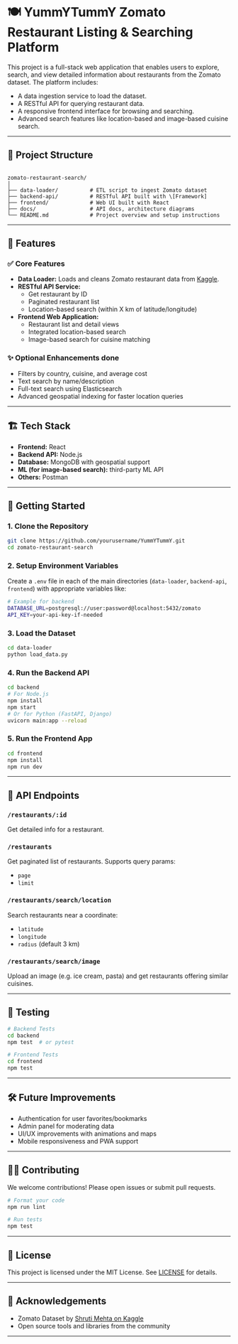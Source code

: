 # 🍽️ YummYTummY Zomato Restaurant Listing & Searching Platform

This project is a full-stack web application that enables users to explore, search, and view detailed information about restaurants from the Zomato dataset. The platform includes:

- A data ingestion service to load the dataset.
- A RESTful API for querying restaurant data.
- A responsive frontend interface for browsing and searching.
- Advanced search features like location-based and image-based cuisine search.

---

## 📁 Project Structure

```

zomato-restaurant-search/
│
├── data-loader/          # ETL script to ingest Zomato dataset
├── backend-api/          # RESTful API built with \[Framework]
├── frontend/             # Web UI built with React
├── docs/                 # API docs, architecture diagrams
└── README.md             # Project overview and setup instructions

````

---

## 🌟 Features

### ✅ Core Features
- **Data Loader:** Loads and cleans Zomato restaurant data from [Kaggle](https://www.kaggle.com/datasets/shrutimehta/zomato-restaurants-data).
- **RESTful API Service:**
  - Get restaurant by ID
  - Paginated restaurant list
  - Location-based search (within X km of latitude/longitude)
- **Frontend Web Application:**
  - Restaurant list and detail views
  - Integrated location-based search
  - Image-based search for cuisine matching

### ✨ Optional Enhancements done
- Filters by country, cuisine, and average cost
- Text search by name/description
- Full-text search using Elasticsearch
- Advanced geospatial indexing for faster location queries

---

## 🏗️ Tech Stack

- **Frontend:** React 
- **Backend API:** Node.js 
- **Database:** MongoDB with geospatial support
- **ML (for image-based search):**  third-party ML API
- **Others:** Postman

---

## 🚀 Getting Started

### 1. Clone the Repository
```bash
git clone https://github.com/yourusername/YummYTummY.git
cd zomato-restaurant-search
````

### 2. Setup Environment Variables

Create a `.env` file in each of the main directories (`data-loader`, `backend-api`, `frontend`) with appropriate variables like:

```bash
# Example for backend
DATABASE_URL=postgresql://user:password@localhost:5432/zomato
API_KEY=your-api-key-if-needed
```

### 3. Load the Dataset

```bash
cd data-loader
python load_data.py
```

### 4. Run the Backend API

```bash
cd backend
# For Node.js
npm install
npm start
# Or for Python (FastAPI, Django)
uvicorn main:app --reload
```

### 5. Run the Frontend App

```bash
cd frontend
npm install
npm run dev
```

---

## 📡 API Endpoints

### `/restaurants/:id`

Get detailed info for a restaurant.

### `/restaurants`

Get paginated list of restaurants. Supports query params:

* `page`
* `limit`

### `/restaurants/search/location`

Search restaurants near a coordinate:

* `latitude`
* `longitude`
* `radius` (default 3 km)

### `/restaurants/search/image`

Upload an image (e.g. ice cream, pasta) and get restaurants offering similar cuisines.

---

## 🧪 Testing

```bash
# Backend Tests
cd backend
npm test  # or pytest

# Frontend Tests
cd frontend
npm test
```

---

## 🛠 Future Improvements

* Authentication for user favorites/bookmarks
* Admin panel for moderating data
* UI/UX improvements with animations and maps
* Mobile responsiveness and PWA support

---

## 🧑‍💻 Contributing

We welcome contributions! Please open issues or submit pull requests.

```bash
# Format your code
npm run lint

# Run tests
npm test
```

---

## 📄 License

This project is licensed under the MIT License. See [LICENSE](LICENSE) for details.

---

## 🙏 Acknowledgements

* Zomato Dataset by [Shruti Mehta on Kaggle](https://www.kaggle.com/datasets/shrutimehta/zomato-restaurants-data)
* Open source tools and libraries from the community

---

